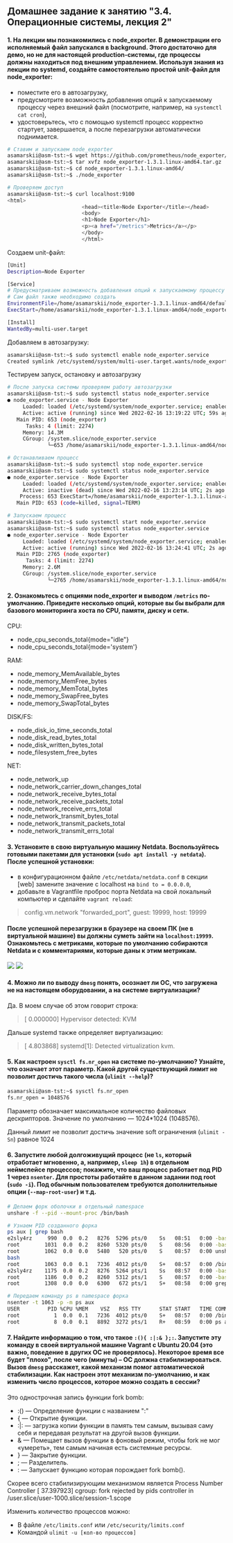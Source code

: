 ## Домашнее задание к занятию "3.4. Операционные системы, лекция 2"

#### 1. На лекции мы познакомились с node_exporter. В демонстрации его исполняемый файл запускался в background. Этого достаточно для демо, но не для настоящей production-системы, где процессы должны находиться под внешним управлением. Используя знания из лекции по systemd, создайте самостоятельно простой unit-файл для node_exporter:
- поместите его в автозагрузку,
- предусмотрите возможность добавления опций к запускаемому процессу через внешний файл (посмотрите, например, на `systemctl cat cron`),
- удостоверьтесь, что с помощью systemctl процесс корректно стартует, завершается, а после перезагрузки автоматически поднимается.

```bash
# Ставим и запускаем node_exporter
asamarskii@asm-tst:~$ wget https://github.com/prometheus/node_exporter/releases/download/v1.3.1/node_exporter-1.3.1.linux-amd64.tar.gz
asamarskii@asm-tst:~$ tar xvfz node_exporter-1.3.1.linux-amd64.tar.gz
asamarskii@asm-tst:~$ cd node_exporter-1.3.1.linux-amd64/
asamarskii@asm-tst:~$ ./node_exporter

# Проверяем доступ
asamarskii@asm-tst:~$ curl localhost:9100
<html>
                        <head><title>Node Exporter</title></head>
                        <body>
                        <h1>Node Exporter</h1>
                        <p><a href="/metrics">Metrics</a></p>
                        </body>
                        </html>
```

Создаем unit-файл:

```bash
[Unit]
Description=Node Exporter

[Service]
# Предусматриваем возможность добавления опций к запускаемому процессу через внешний файл
# Сам файл также необходимо создать
EnvironmentFile=/home/asamarskii/node_exporter-1.3.1.linux-amd64/default/node_exporter
ExecStart=/home/asamarskii/node_exporter-1.3.1.linux-amd64/node_exporter

[Install]
WantedBy=multi-user.target
```

Добавляем в автозагрузку:

```bash
asamarskii@asm-tst:~$ sudo systemctl enable node_exporter.service
Created symlink /etc/systemd/system/multi-user.target.wants/node_exporter.service → /etc/systemd/system/node_exporter.service.
```

Тестируем запуск, остановку и автозагрузку

```bash
# После запуска системы проверяем работу автозагрузки
asamarskii@asm-tst:~$ sudo systemctl status node_exporter.service
● node_exporter.service - Node Exporter
     Loaded: loaded (/etc/systemd/system/node_exporter.service; enabled; vendor preset: enabled)
     Active: active (running) since Wed 2022-02-16 13:19:22 UTC; 59s ago
   Main PID: 653 (node_exporter)
      Tasks: 4 (limit: 2274)
     Memory: 14.3M
     CGroup: /system.slice/node_exporter.service
             └─653 /home/asamarskii/node_exporter-1.3.1.linux-amd64/node_exporter

# Останавливаем процесс
asamarskii@asm-tst:~$ sudo systemctl stop node_exporter.service
asamarskii@asm-tst:~$ sudo systemctl status node_exporter.service
● node_exporter.service - Node Exporter
     Loaded: loaded (/etc/systemd/system/node_exporter.service; enabled; vendor preset: enabled)
     Active: inactive (dead) since Wed 2022-02-16 13:23:14 UTC; 2s ago
    Process: 653 ExecStart=/home/asamarskii/node_exporter-1.3.1.linux-amd64/node_exporter (code=killed, signal=TERM)
   Main PID: 653 (code=killed, signal=TERM)

# Запускаем процесс
asamarskii@asm-tst:~$ sudo systemctl start node_exporter.service
asamarskii@asm-tst:~$ sudo systemctl status node_exporter.service
● node_exporter.service - Node Exporter
     Loaded: loaded (/etc/systemd/system/node_exporter.service; enabled; vendor preset: enabled)
     Active: active (running) since Wed 2022-02-16 13:24:41 UTC; 2s ago
   Main PID: 2765 (node_exporter)
      Tasks: 4 (limit: 2274)
     Memory: 2.6M
     CGroup: /system.slice/node_exporter.service
             └─2765 /home/asamarskii/node_exporter-1.3.1.linux-amd64/node_exporter
```

#### 2. Ознакомьтесь с опциями node_exporter и выводом `/metrics` по-умолчанию. Приведите несколько опций, которые вы бы выбрали для базового мониторинга хоста по CPU, памяти, диску и сети.

CPU:
- node_cpu_seconds_total{mode="idle"}
- node_cpu_seconds_total{mode='system'}

RAM:
- node_memory_MemAvailable_bytes
- node_memory_MemFree_bytes
- node_memory_MemTotal_bytes
- node_memory_SwapFree_bytes
- node_memory_SwapTotal_bytes

DISK/FS:
- node_disk_io_time_seconds_total
- node_disk_read_bytes_total
- node_disk_written_bytes_total
- node_filesystem_free_bytes

NET:
- node_network_up
- node_network_carrier_down_changes_total
- node_network_receive_bytes_total
- node_network_receive_packets_total
- node_network_receive_errs_total
- node_network_transmit_bytes_total
- node_network_transmit_packets_total
- node_network_transmit_errs_total

#### 3. Установите в свою виртуальную машину Netdata. Воспользуйтесь готовыми пакетами для установки (`sudo apt install -y netdata`). После успешной установки:
- в конфигурационном файле `/etc/netdata/netdata.conf` в секции [web] замените значение с localhost на `bind to = 0.0.0.0`,
- добавьте в Vagrantfile проброс порта Netdata на свой локальный компьютер и сделайте `vagrant reload`:
> config.vm.network "forwarded_port", guest: 19999, host: 19999

#### После успешной перезагрузки в браузере на своем ПК (не в виртуальной машине) вы должны суметь зайти на `localhost:19999`. Ознакомьтесь с метриками, которые по умолчанию собираются Netdata и с комментариями, которые даны к этим метрикам.

![](images/./images/netdata01.jpg?raw=true)
![](images/./images/netdata01.jpg?raw=true)

#### 4. Можно ли по выводу `dmesg` понять, осознает ли ОС, что загружена не на настоящем оборудовании, а на системе виртуализации?

Да.
В моем случае об этом говорит строка:

> [    0.000000] Hypervisor detected: KVM

Дальше systemd также определяет виртуализацию:

> [    4.803868] systemd[1]: Detected virtualization kvm.

#### 5. Как настроен `sysctl fs.nr_open` на системе по-умолчанию? Узнайте, что означает этот параметр. Какой другой существующий лимит не позволит достичь такого числа (`ulimit --help`)?

```bash
asamarskii@asm-tst:~$ sysctl fs.nr_open
fs.nr_open = 1048576
```

Параметр обозначает максимальное количество файловых дескрипторов. Значение по умолчанию — 1024*1024 (1048576).

Данный лимит не позволит достичь значение soft ограничения (`ulimit -Sn`) равное 1024

#### 6. Запустите любой долгоживущий процесс (не `ls`, который отработает мгновенно, а, например, `sleep 1h`) в отдельном неймспейсе процессов; покажите, что ваш процесс работает под PID 1 через `nsenter`. Для простоты работайте в данном задании под root (`sudo -i`). Под обычным пользователем требуются дополнительные опции (`--map-root-user`) и т.д.

```bash
# Делаем форк оболочки в отдельный namespace
unshare -f --pid --mount-proc /bin/bash

# Узнаем PID созданного форка
ps aux | grep bash
e2sly4rz     990  0.0  0.2   8276  5296 pts/0    Ss   08:51   0:00 -bash
root        1031  0.0  0.2   8260  5320 pts/0    S    08:56   0:00 -bash
root        1062  0.0  0.0   5480   520 pts/0    S    08:57   0:00 unshare -f --pid --mount-proc /bin
bash
root        1063  0.0  0.1   7236  4012 pts/0    S+   08:57   0:00 /bin/bash
e2sly4rz    1175  0.0  0.2   8276  5264 pts/1    Ss   08:57   0:00 -bash
root        1186  0.0  0.2   8260  5312 pts/1    S    08:57   0:00 -bash
root        1308  0.0  0.0   6300   672 pts/1    S+   08:58   0:00 grep --color=auto bash

# Передаем команду ps в namespace форка
nsenter -t 1063 -p -m ps aux
USER         PID %CPU %MEM    VSZ   RSS TTY      STAT START   TIME COMMAND
root           1  0.0  0.1   7236  4012 pts/0    S+   08:57   0:00 /bin/bash
root           8  0.0  0.1   8892  3272 pts/1    R+   08:59   0:00 ps aux
```

#### 7. Найдите информацию о том, что такое `:(){ :|:& };:`. Запустите эту команду в своей виртуальной машине Vagrant с Ubuntu 20.04 (**это важно, поведение в других ОС не проверялось**). Некоторое время все будет "плохо", после чего (минуты) – ОС должна стабилизироваться. Вызов `dmesg` расскажет, какой механизм помог автоматической стабилизации. Как настроен этот механизм по-умолчанию, и как изменить число процессов, которое можно создать в сессии?

Это однострочная запись функции fork bomb:

- :() — Определение функции с названием ":"
- {  — Открытие функции.
- :|: — загрузка копии функции в память тем самым, вызывая саму себя и передавая результат на другой вызов функции.
- & — Помещает вызов функции в фоновый режим, чтобы fork не мог «умереть», тем самым начиная есть системные ресурсы.
- } — Закрытие функции.
- ; — Разделитель.
- : — Запускает функцию которая порождает fork bomb().

Скорее всего стабилизирующим механизмом является Process Number Controller
[   37.397923] cgroup: fork rejected by pids controller in /user.slice/user-1000.slice/session-1.scope


Изменить количество процессов можно:
- В файле  `/etc/limits.conf` или `/etc/security/limits.conf`
- Командой `ulimit -u [кол-во процессов]`
